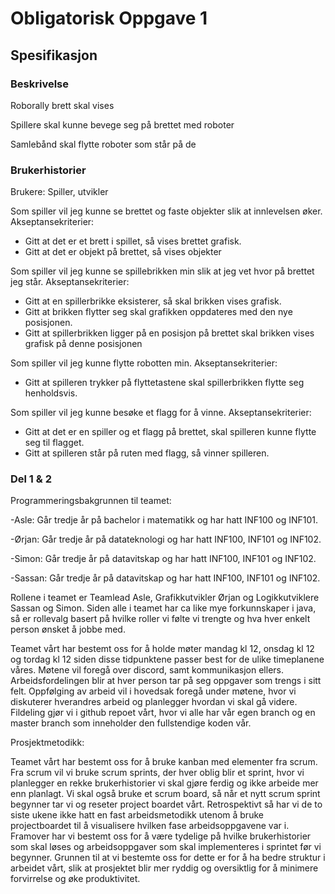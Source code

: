 # Obligatorisk Oppgave 1


## Spesifikasjon
### Beskrivelse

Roborally brett skal vises

Spillere skal kunne bevege seg på brettet med roboter

Samlebånd skal flytte roboter som står på de


### Brukerhistorier

Brukere: Spiller, utvikler

Som spiller vil jeg kunne se brettet og faste objekter slik at innlevelsen øker.  
        Akseptansekriterier:
- Gitt at det er et brett i spillet, så vises brettet grafisk.
- Gitt at det er objekt på brettet, så vises objekter

Som spiller vil jeg kunne se spillebrikken min slik at jeg vet hvor på brettet jeg står.
        Akseptansekriterier:
- Gitt at en spillerbrikke eksisterer, så skal brikken vises grafisk.
- Gitt at brikken flytter seg skal grafikken oppdateres med den nye posisjonen.
- Gitt at spillerbrikken ligger på en posisjon på brettet skal brikken 
  vises grafisk på denne posisjonen

Som spiller vil jeg kunne flytte robotten min.
        Akseptansekriterier:
- Gitt at spilleren trykker på flyttetastene skal spillerbrikken flytte seg henholdsvis.

Som spiller vil jeg kunne besøke et flagg for å vinne.
        Akseptansekriterier:
- Gitt at det er en spiller og et flagg på brettet, skal spilleren kunne flytte seg til flagget.
- Gitt at spilleren står på ruten med flagg, så vinner spilleren.

### Del 1 & 2
Programmeringsbakgrunnen til teamet:

-Asle: Går tredje år på bachelor i matematikk og har hatt INF100 og INF101.

-Ørjan: Går tredje år på datateknologi og har hatt INF100, INF101 og INF102.

-Simon: Går tredje år på datavitskap og har hatt INF100, INF101 og INF102.

-Sassan: Går tredje år på datavitskap og har hatt INF100, INF101 og INF102.

Rollene i teamet er Teamlead Asle, Grafikkutvikler Ørjan og Logikkutviklere Sassan og Simon. Siden alle i teamet 
har ca like mye forkunnskaper i java, så er rollevalg basert på hvilke roller vi følte vi trengte 
og hva hver enkelt person ønsket å jobbe med. 

Teamet vårt har bestemt oss for å holde møter mandag kl 12, onsdag kl 12 og tordag kl 12
siden disse tidpunktene passer best for de ulike timeplanene våres. Møtene  vil foregå over discord,
samt kommunikasjon ellers. Arbeidsfordelingen blir at hver person tar på seg oppgaver som trengs i sitt felt.
Oppfølging av arbeid vil i hovedsak foregå under
møtene, hvor vi diskuterer hverandres arbeid og planlegger hvordan vi skal gå videre.
Fildeling gjør vi i github repoet vårt, hvor vi alle har vår egen branch og en master branch som inneholder
den fullstendige koden vår.

Prosjektmetodikk:

Teamet vårt har bestemt oss for å bruke kanban med elementer fra scrum. Fra scrum vil vi bruke scrum sprints, der
hver oblig blir et sprint, hvor vi planlegger en rekke brukerhistorier vi skal gjøre ferdig og ikke arbeide mer enn planlagt.
Vi skal også bruke et scrum board, så når et nytt scrum sprint begynner tar vi og reseter project boardet vårt.
Retrospektivt så har vi de to siste ukene ikke hatt en fast arbeidsmetodikk utenom å bruke projectboardet
til å visualisere hvilken fase arbeidsoppgavene var i. Framover har vi bestemt oss for å være tydelige på hvilke
brukerhistorier som skal løses og arbeidsoppgaver som skal implementeres i sprintet før vi begynner. Grunnen til
at vi bestemte oss for dette er for å ha bedre struktur i arbeidet vårt, slik at prosjektet blir mer ryddig og oversiktlig
for å minimere forvirrelse og øke produktivitet.